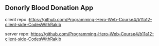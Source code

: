 ## Donorly Blood Donation App

client repo :https://github.com/Programming-Hero-Web-Course4/b11a12-client-side-CodesWithRakib

server repo: https://github.com/Programming-Hero-Web-Course4/b11a12-client-side-CodesWithRakib
